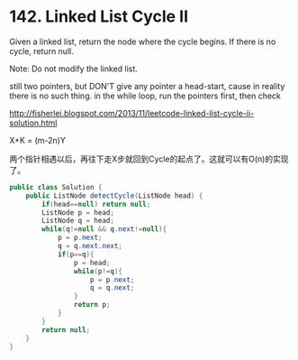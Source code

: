 # 142. Linked List Cycle II


Given a linked list, return the node where the cycle begins. If there is no cycle, return null.

Note: Do not modify the linked list.

still two pointers, but DON'T give any pointer a head-start, cause in reality there is no such thing. in the while loop, run the pointers first, then check

http://fisherlei.blogspot.com/2013/11/leetcode-linked-list-cycle-ii-solution.html

 X+K = (m-2n)Y 

两个指针相遇以后，再往下走X步就回到Cycle的起点了。这就可以有O(n)的实现了。

```java
public class Solution {
    public ListNode detectCycle(ListNode head) {
        if(head==null) return null;
        ListNode p = head;
        ListNode q = head;
        while(q!=null && q.next!=null){
            p = p.next;
            q = q.next.next;
            if(p==q){
                p = head;
                while(p!=q){
                    p = p.next;
                    q = q.next;
                }
                return p;
            }
        }
        return null;
    }
}
```

